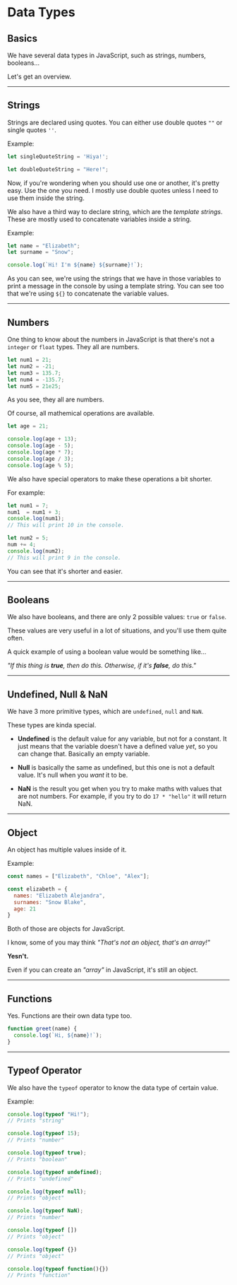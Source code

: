 # Data Types

## Basics

We have several data types in JavaScript, such as strings, numbers, booleans...

Let's get an overview.

---

## Strings

Strings are declared using quotes. You can either use double quotes `""` or single quotes `''`.

Example: 

```js
let singleQuoteString = 'Hiya!';

let doubleQuoteString = "Here!";
```

Now, if you're wondering when you should use one or another, it's pretty easy. Use the one you need. I mostly use double quotes unless I need to use them inside the string.

We also have a third way to declare string, which are the _template strings_. These are mostly used to concatenate variables inside a string.

Example:

```js
let name = "Elizabeth";
let surname = "Snow";

console.log(`Hi! I'm ${name} ${surname}!`);
```

As you can see, we're using the strings that we have in those variables to print a message in the console by using a template string. You can see too that we're using `${}` to concatenate the variable values.

---

## Numbers

One thing to know about the numbers in JavaScript is that there's not a `integer` or `float` types. They all are numbers.

```js
let num1 = 21;
let num2 = -21;
let num3 = 135.7;
let num4 = -135.7;
let num5 = 21e25;
```

As you see, they all are numbers.

Of course, all mathemical operations are available.

```js
let age = 21;

console.log(age + 13);
console.log(age - 5);
console.log(age * 7);
console.log(age / 3);
console.log(age % 5);
```

We also have special operators to make these operations a bit shorter.

For example:

```js
let num1 = 7;
num1  = num1 + 3;
console.log(num1);
// This will print 10 in the console.

let num2 = 5;
num += 4;
console.log(num2);
// This will print 9 in the console.
```

You can see that it's shorter and easier.

---

## Booleans

We also have booleans, and there are only 2 possible values: `true` or `false`.

These values are very useful in a lot of situations, and you'll use them quite often.

A quick example of using a boolean value would be something like...

_"If this thing is **true**, then do this. Otherwise, if it's **false**, do this."_

---

## Undefined, Null & NaN

We have 3 more primitive types, which are `undefined`, `null` and `NaN`.

These types are kinda special.

- **Undefined** is the default value for any variable, but not for a constant. It just means that the variable doesn't have a defined value _yet_, so you can change that. Basically an empty variable.

- **Null** is basically the same as undefined, but this one is not a default value. It's null when you _want_ it to be.

- **NaN** is the result you get when you try to make maths with values that are not numbers. For example, if you try to do `17 * "hello"` it will return NaN.

---

## Object

An object has multiple values inside of it.

Example:

```js
const names = ["Elizabeth", "Chloe", "Alex"];

const elizabeth = {
  names: "Elizabeth Alejandra",
  surnames: "Snow Blake",
  age: 21
}
```

Both of those are objects for JavaScript.

I know, some of you may think _"That's not an object, that's an array!"_

**Yesn't.**

Even if you can create an _"array"_ in JavaScript, it's still an object.

---

## Functions

Yes. Functions are their own data type too.

```js
function greet(name) {
  console.log(`Hi, ${name}!`);
}
```

---

## Typeof Operator

We also have the `typeof` operator to know the data type of certain value.

Example:

```js
console.log(typeof "Hi!");
// Prints "string"

console.log(typeof 15);
// Prints "number"

console.log(typeof true);
// Prints "boolean"

console.log(typeof undefined);
// Prints "undefined"

console.log(typeof null);
// Prints "object"

console.log(typeof NaN);
// Prints "number"

console.log(typeof [])
// Prints "object"

console.log(typeof {})
// Prints "object"

console.log(typeof function(){})
// Prints "function"
```
